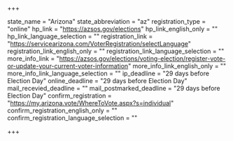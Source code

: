 +++

state_name = "Arizona"
state_abbreviation = "az"
registration_type = "online"
hp_link = "https://azsos.gov/elections"
hp_link_english_only = ""
hp_link_language_selection = ""
registration_link = "https://servicearizona.com/VoterRegistration/selectLanguage"
registration_link_english_only = ""
registration_link_language_selection = ""
more_info_link = "https://azsos.gov/elections/voting-election/register-vote-or-update-your-current-voter-information"
more_info_link_english_only = ""
more_info_link_language_selection = ""
ip_deadline = "29 days before Election Day"
online_deadline = "29 days before Election Day"
mail_recevied_deadline = ""
mail_postmarked_deadline = "29 days before Election Day"
confirm_registration = "https://my.arizona.vote/WhereToVote.aspx?s=individual"
confirm_registration_english_only = ""
confirm_registration_language_selection = ""

+++
